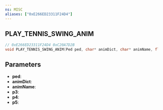 ```yaml
---
ns: MISC
aliases: ["0xE266ED23311F24D4"]
---
```

## PLAY_TENNIS_SWING_ANIM

```c
// 0xE266ED23311F24D4 0xC20A7D2B
void PLAY_TENNIS_SWING_ANIM(Ped ped, char* animDict, char* animName, float p3, float p4, BOOL p5);
```

## Parameters
* **ped**:
* **animDict**:
* **animName**:
* **p3**:
* **p4**:
* **p5**:

